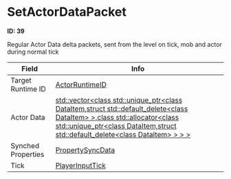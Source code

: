 # SetActorDataPacket

__ID: 39__

Regular Actor Data delta packets, sent from the level on tick, mob and actor during normal tick

<table><thead><tr><th>Field</th><th>Info</th></tr></thead><tbody>
<tr><td>Target Runtime ID</td><td><a href="../types/ActorRuntimeID.md">ActorRuntimeID</a></td></tr>
<tr><td>Actor Data</td><td><a href="../types/DataItem[].md">std::vector&lt;class std::unique_ptr&lt;class DataItem,struct std::default_delete&lt;class DataItem&gt; &gt;,class std::allocator&lt;class std::unique_ptr&lt;class DataItem,struct std::default_delete&lt;class DataItem&gt; &gt; &gt; &gt;</a></td></tr>
<tr><td>Synched Properties</td><td><a href="../types/PropertySyncData.md">PropertySyncData</a></td></tr>
<tr><td>Tick</td><td><a href="../types/PlayerInputTick.md">PlayerInputTick</a></td></tr>
</tbody></table>
